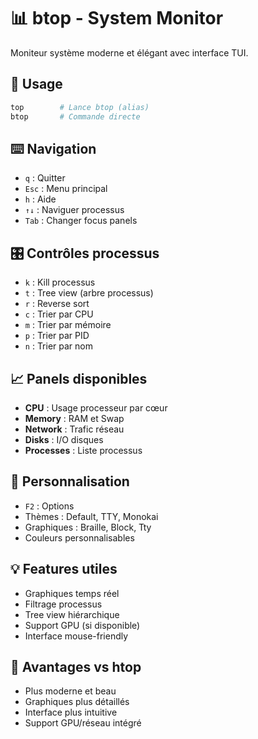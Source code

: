 # 📊 btop - System Monitor

Moniteur système moderne et élégant avec interface TUI.

## 🚀 Usage

```bash
top        # Lance btop (alias)
btop       # Commande directe
```

## ⌨️ Navigation

- `q` : Quitter
- `Esc` : Menu principal
- `h` : Aide
- `↑↓` : Naviguer processus
- `Tab` : Changer focus panels

## 🎛️ Contrôles processus

- `k` : Kill processus
- `t` : Tree view (arbre processus)
- `r` : Reverse sort
- `c` : Trier par CPU
- `m` : Trier par mémoire
- `p` : Trier par PID
- `n` : Trier par nom

## 📈 Panels disponibles

- **CPU** : Usage processeur par cœur
- **Memory** : RAM et Swap
- **Network** : Trafic réseau
- **Disks** : I/O disques
- **Processes** : Liste processus

## 🎨 Personnalisation

- `F2` : Options
- Thèmes : Default, TTY, Monokai
- Graphiques : Braille, Block, Tty
- Couleurs personnalisables

## 💡 Features utiles

- Graphiques temps réel
- Filtrage processus
- Tree view hiérarchique
- Support GPU (si disponible)
- Interface mouse-friendly

## 🚀 Avantages vs htop

- Plus moderne et beau
- Graphiques plus détaillés
- Interface plus intuitive
- Support GPU/réseau intégré